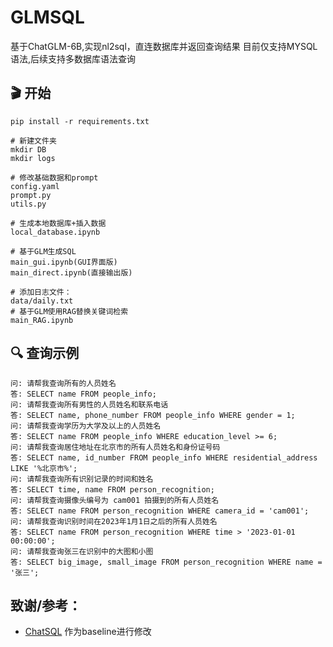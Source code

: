 # GLMSQL
基于ChatGLM-6B,实现nl2sql，直连数据库并返回查询结果
目前仅支持MYSQL语法,后续支持多数据库语法查询

## 🎬 开始
```
pip install -r requirements.txt
```

```
# 新建文件夹
mkdir DB
mkdir logs
```

```
# 修改基础数据和prompt
config.yaml
prompt.py
utils.py
```

```
# 生成本地数据库+插入数据
local_database.ipynb
```

```
# 基于GLM生成SQL
main_gui.ipynb(GUI界面版)
main_direct.ipynb(直接输出版)
```

```
# 添加日志文件：
data/daily.txt
# 基于GLM使用RAG替换关键词检索
main_RAG.ipynb
```



## 🔍 查询示例
```
问: 请帮我查询所有的人员姓名
答: SELECT name FROM people_info;
问: 请帮我查询所有男性的人员姓名和联系电话
答: SELECT name, phone_number FROM people_info WHERE gender = 1;
问: 请帮我查询学历为大学及以上的人员姓名
答: SELECT name FROM people_info WHERE education_level >= 6;
问: 请帮我查询居住地址在北京市的所有人员姓名和身份证号码
答: SELECT name, id_number FROM people_info WHERE residential_address LIKE '%北京市%';
问: 请帮我查询所有识别记录的时间和姓名
答: SELECT time, name FROM person_recognition;
问: 请帮我查询摄像头编号为 cam001 拍摄到的所有人员姓名
答: SELECT name FROM person_recognition WHERE camera_id = 'cam001';
问: 请帮我查询识别时间在2023年1月1日之后的所有人员姓名
答: SELECT name FROM person_recognition WHERE time > '2023-01-01 00:00:00';
问: 请帮我查询张三在识别中的大图和小图
答: SELECT big_image, small_image FROM person_recognition WHERE name = '张三';
```

## 致谢/参考：
- [ChatSQL](https://github.com/cubenlp/ChatSQL) 作为baseline进行修改
